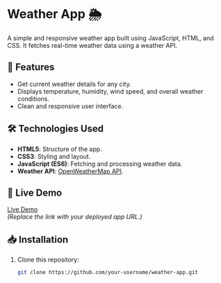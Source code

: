 # Weather App 🌦️

A simple and responsive weather app built using JavaScript, HTML, and CSS. It fetches real-time weather data using a weather API.

## 🌟 Features
- Get current weather details for any city.
- Displays temperature, humidity, wind speed, and overall weather conditions.
- Clean and responsive user interface.

## 🛠️ Technologies Used
- **HTML5**: Structure of the app.  
- **CSS3**: Styling and layout.  
- **JavaScript (ES6)**: Fetching and processing weather data.  
- **Weather API**: [OpenWeatherMap API](https://openweathermap.org/api).

## 🚀 Live Demo
[Live Demo](https://your-live-demo-link.com)  
*(Replace the link with your deployed app URL.)*

## 📥 Installation
1. Clone this repository:
   ```bash
   git clone https://github.com/your-username/weather-app.git
